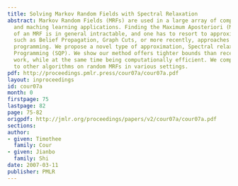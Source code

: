 ```yaml
---
title: Solving Markov Random Fields with Spectral Relaxation
abstract: Markov Random Fields (MRFs) are used in a large array of computer vision
  and maching learning applications. Finding the Maximum Aposteriori (MAP) solution
  of an MRF is in general intractable, and one has to resort to approximate solutions,
  such as Belief Propagation, Graph Cuts, or more recently, approaches based on quadratic
  programming. We propose a novel type of approximation, Spectral relaxation to Quadratic
  Programming (SQP). We show our method offers tighter bounds than recently published
  work, while at the same time being computationally efficient. We compare our method
  to other algorithms on random MRFs in various settings.
pdf: http://proceedings.pmlr.press/cour07a/cour07a.pdf
layout: inproceedings
id: cour07a
month: 0
firstpage: 75
lastpage: 82
page: 75-82
origpdf: http://jmlr.org/proceedings/papers/v2/cour07a/cour07a.pdf
sections: 
author:
- given: Timothee
  family: Cour
- given: Jianbo
  family: Shi
date: 2007-03-11
publisher: PMLR
---
```

